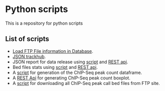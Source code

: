 # Python scripts

This is a repository for python scripts

## List of scripts
* [Load FTP File information in Database](scripts/load_ftp_files).
* [JSON trackhub](scripts/index_to_json_hub).
* JSON report for data release using [script](scripts/prepare_report/index_report/json_report) and [REST api](scripts/prepare_report/index_report/json_report_rest).
* Bed files stats using [script](scripts/prepare_report/bed_files_count_report/bed_report_script) and [REST api](scripts/prepare_report/bed_files_count_report/bed_report_rest_api).
* A [script](scripts/prepare_dataframe) for generation of the ChIP-Seq peak count dataframe.
* A [REST Api](scripts/plot_data/plot_bed_peak_for_group/) for generating ChIP-Seq peak count boxplot.
* A [script](scripts/load_ftp_bed_files_in_db) for downloading all ChIP-Seq peak call bed files from FTP site.
